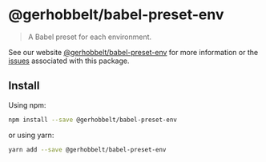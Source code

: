 # @gerhobbelt/babel-preset-env

> A Babel preset for each environment.

See our website [@gerhobbelt/babel-preset-env](https://babeljs.io/docs/en/next/babel-preset-env.html) for more information or the [issues](https://github.com/babel/babel/issues?utf8=%E2%9C%93&q=is%3Aissue+label%3A%22pkg%3A%20preset-env%22+is%3Aopen) associated with this package.

## Install

Using npm:

```sh
npm install --save @gerhobbelt/babel-preset-env
```

or using yarn:

```sh
yarn add --save @gerhobbelt/babel-preset-env
```

